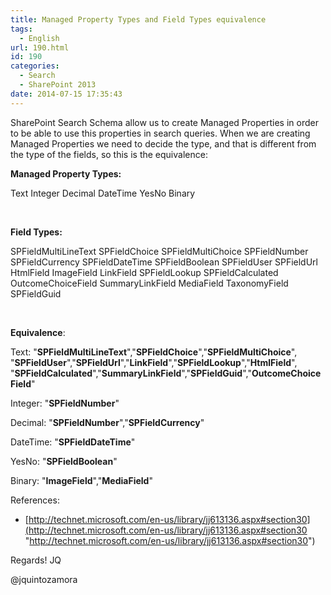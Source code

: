 ```yaml
---
title: Managed Property Types and Field Types equivalence
tags:
  - English
url: 190.html
id: 190
categories:
  - Search
  - SharePoint 2013
date: 2014-07-15 17:35:43
---
```


SharePoint Search Schema allow us to create Managed Properties in order to be able to use this properties in search queries. When we are creating Managed Properties we need to decide the type, and that is different from the type of the fields, so this is the equivalence:

**Managed Property Types:**

Text
Integer 
Decimal 
DateTime 
YesNo 
Binary

&nbsp;

**Field Types:**

SPFieldMultiLineText
SPFieldChoice
SPFieldMultiChoice
SPFieldNumber
SPFieldCurrency
SPFieldDateTime
SPFieldBoolean
SPFieldUser
SPFieldUrl
HtmlField
ImageField
LinkField
SPFieldLookup
SPFieldCalculated
OutcomeChoiceField
SummaryLinkField
MediaField
TaxonomyField
SPFieldGuid

&nbsp;

**Equivalence**:

Text: "**SPFieldMultiLineText**","**SPFieldChoice**","**SPFieldMultiChoice**",
"**SPFieldUser**","**SPFieldUrl**","**LinkField**","**SPFieldLookup**","**HtmlField**",
"**SPFieldCalculated**","**SummaryLinkField**","**SPFieldGuid**","**OutcomeChoiceField**"<p>Integer: "**SPFieldNumber**"<p>Decimal: "**SPFieldNumber**","**SPFieldCurrency**"<p>DateTime: "**SPFieldDateTime**"<p>YesNo: "**SPFieldBoolean**"<p>Binary: "**ImageField**","**MediaField**"

References:

- [http://technet.microsoft.com/en-us/library/jj613136.aspx#section30](http://technet.microsoft.com/en-us/library/jj613136.aspx#section30 "http://technet.microsoft.com/en-us/library/jj613136.aspx#section30")

Regards!
JQ
<p>@jquintozamora